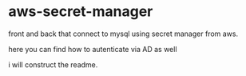 # aws-secret-manager
front and back that connect to mysql using secret manager from aws.

here you can find how to autenticate via AD as well

i will construct the readme.
